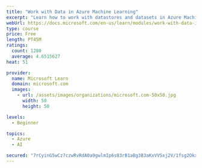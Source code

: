```yaml
---
title: "Work with Data in Azure Machine Learning"
excerpt: "Learn how to work with datastores and datasets in Azure Machine Learning."
webUrl: https://docs.microsoft.com/en-us/learn/modules/work-with-data-in-aml/
type: course
price: Free
length: PT45M
ratings:
  count: 1280
  average: 4.6515627
heat: 51

provider:
  name: Microsoft Learn
  domain: microsoft.com
  images:
    - url: /assets/images/organizations/microsoft.com-50x50.jpg
      width: 50
      height: 50

levels:
  - Beginner

topics:
  - Azure
  - AI

secured: "7rCyinG5wCz7czwRvRdA0a9gwlmIp6s83rB1aBg3B3aKxVVSxj2V/1fsg2Okx0shwmXt7lu+P674Wx7GLU6cDS6MSDUrBB30bviFWJapuKnGslCHdTmAY67Qt/oFVm7yJkV7RiMhU5FRC2JNFBq1xhxFzyOFvfdCNGlugLrRDDESKWY/nHA3BGI+o8htnZotv534PDRTwxjB9yinsq/vFnXl6WBUW/ZQAM/mhI1mnq7YNrxRK1w4IV7Lsw97rZIDErIbGS8emFpBIJ3o94YDk6klc2KDILnCraUWTbxda7PvTFbLjIXAcTuh+oZ8bQdO60sRqtkeugabooUDqz/FeuttRWPAzzwvWIcJkw0KelLob3VrN+BI8YGl8DOnr8TQLFxXDceTlZZqb5eZxK3frjxHYZstQQWBeE8qBn2FZm4=;AAd1sJhBLVdbqNuypIIFDw=="
---
```


